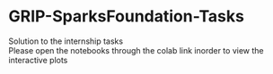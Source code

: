 # GRIP-SparksFoundation-Tasks
Solution to the internship tasks<br>
Please open the notebooks through the colab link inorder to view the interactive plots
